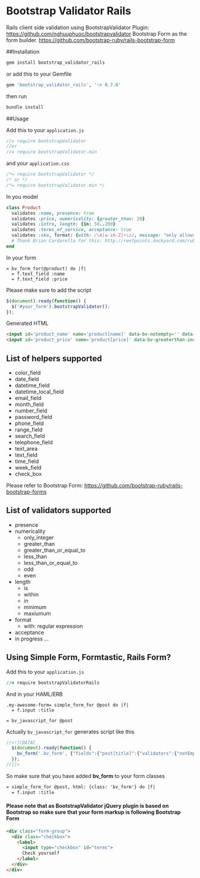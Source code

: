 Bootstrap Validator Rails
=========================

Rails client side validation using BootstrapValidator Plugin: https://github.com/nghuuphuoc/bootstrapvalidator
Bootstrap Form as the form builder. https://github.com/bootstrap-ruby/rails-bootstrap-form

##Installation

```sh
gem install bootstrap_validator_rails
```

or add this to your Gemfile

```ruby
gem 'bootstrap_validator_rails', '~> 0.7.0'
```

then run 

```sh
bundle install
```

##Usage

Add this to your `application.js`

```javascript
//= require bootstrapValidator
//or
//= require bootstrapValidator.min
```

and your `application.css`

```css
/*= require bootstrapValidator */
/* or */
/*= require bootstrapValidator.min */
```

In you model

```ruby
class Product
  validates :name, presence: true
  validates :price, numericality: {greater_than: 20}
  validates :intro, length: {in: 50..200}
  validates :terms_of_service, acceptance: true
  validates :sku, format: {with: /\A[a-zA-Z]+\z/, message: "only allows letters"}
  # Thank Brian Cardarella for this: http://reefpoints.dockyard.com/ruby/2011/11/18/convert-ruby-regexp-to-javascript-regex.html
end
```

In your form

```haml
= bv_form_for(@product) do |f|
  = f.text_field :name
  = f.text_field :price
```
Please make sure to add the script
```javascript
$(document).ready(function() {
  $('#your_form').bootstrapValidator();
});
```

Generated HTML

```html
<input id='product_name' name='product[name]' data-bv-notempty='' data-bv-notempty-message='cannot be blank'/> 
<input id='product_price' name='product[price]' data-bv-greaterthan-inclusive='false' data-bv-greaterthan-value='20' />
```

## List of helpers supported

* color_field 
* date_field  
* datetime_field
* datetime_local_field
* email_field 
* month_field 
* number_field 
* password_field 
* phone_field
* range_field 
* search_field 
* telephone_field 
* text_area 
* text_field 
* time_field
* week_field
* check_box

Please refer to Bootstrap Form: https://github.com/bootstrap-ruby/rails-bootstrap-forms

## List of validators supported
* presence
* numericality
  * only_integer 
  * greater_than
  * greater_than_or_equal_to 
  * less_than 
  * less_than_or_equal_to
  * odd
  * even
* length
  * is
  * within
  * in
  * minimum
  * maxiumum
* format
  * with: regular expression
* acceptance
* in progress ...

## Using Simple Form, Formtastic, Rails Form?

Add this to your `application.js`

```coffeescript
//= require bootstrapValidatorRails
```

And in your HAML/ERB

```haml
.my-awesome-form= simple_form_for @post do |f|
  = f.input :title

= bv_javascript_for @post
```

Actually `bv_javascript_for` generates script like this

```javascript
//<![CDATA[
  $(document).ready(function() {
    bv_form('.bv_form', {"fields":{"post[title]":{"validators":{"notEmpty":{"message":"can't be blank"},"regexp":{"regexp":"^[a-zA-Z]+$","message":"only allows letters"}}},"post[price]":{"validators":{"step":{"message":"should be odd","base":1,"step":2}}},"post[accepted]":{"validators":{"notEmpty":{"message":"should be accepted"}}}}})
  });
//]]>
```

So make sure that you have added **bv_form** to your form classes

```html
= simple_form_for @post, html: {class: 'bv_form'} do |f|
  = f.input :title
```

#### Please note that as BootstrapValidator jQuery plugin is based on Bootstrap so make sure that your form markup is following Bootstrap Form

```html
<div class="form-group">
  <div class="checkbox">
    <label>
      <input type="checkbox" id="terms">
      Check yourself
    </label>
  </div>
</div>
```
